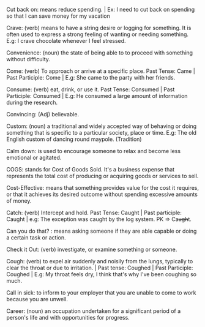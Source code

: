 Cut back on: means reduce spending. | Ex: I need to cut back on spending so that I can save money for my vacation

Crave: (verb) means to have a string desire or logging for something. It is often used to express a strong feeling of wanting or needing something. E.g: I crave chocolate whenever I feel stressed.

Convenience: (noun) the state of being able to to proceed with something without difficulty.

Come: (verb) To approach or arrive at a specific place. Past Tense: Came | Past Participle: Come | E.g: She came to the party with her friends.

Consume: (verb) eat, drink, or use it. Past Tense: Consumed | Past Participle: Consumed | E.g: He consumed a large amount of information during the research.

Convincing: (Adj) believable.

Custom: (noun) a traditional and widely accepted way of behaving or doing something that is specific to a particular society, place or time. E.g: The old English custom of dancing round maypole. (Tradition)

Calm down: is used to encourage someone to relax and become less emotional or agitated. 

COGS: stands for Cost of Goods Sold. It's a business expense that represents the total cost of producing or acquiring goods or services to sell.

Cost-Effective: means that something provides value for the cost it requires, or that it achieves its desired outcome without spending excessive amounts of money.

Catch: (verb) Intercept and hold. Past Tense: Caught | Past participle: Caught | e.g: The exception was caught by the log system. PK => Ca~~ugh~~t.

Can you do that? : means asking someone if they are able capable or doing a certain task or action.

Check it Out: (verb) investigate, or examine something or someone.

Cough: (verb) to expel air suddenly and noisily from the lungs, typically to clear the throat or due to irritation. | Past tense: Coughed | Past Participle: Coughed | E.g: My throat feels dry, I think that's why I've been coughing so much.

Call in sick: to inform to your employer that you are unable to come to work because you are unwell.

Career: (noun) an occupation undertaken for a significant period of a person's life and with opportunities for progress.